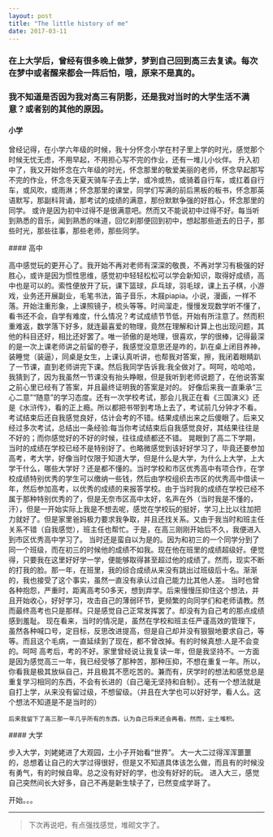 ```yaml
---
layout: post
title: "The little history of me"
date: 2017-03-11
---
```

### 在上大学后，曾经有很多晚上做梦，梦到自己回到高三去复读。每次在梦中或者醒来都会一阵后怕，哦，原来不是真的。
### 我不知道是否因为我对高三有阴影，还是我对当时的大学生活不满意？或者别的其他的原因。

#### 小学
<p>
    曾经记得，在小学六年级的时候，我十分怀念小学在村子里上学的时光，感觉那个时候无忧无虑，不用早起，不用担心写不完的作业，还有一堆儿小伙伴。    升入初中了，我又开始怀念在六年级的时光，怀念那里的敬爱美丽的老师，怀念早起那写不完的作业，怀念冬天夏天骑车子去上学，或冷或热，或骑着自行车，或扛着自行车，或风吹，或雨淋；怀念那里的课堂，同学们写满的前后黑板的板书，怀念那英语默写，那副科背诵，那考试的成绩的满意，那份默默争强的好胜心，怀念那里的同学。  或许是因为初中过得不是很满意吧。然而又不能说初中过得不好。每当听到熟悉的音乐，闻到熟悉的味道，回忆刹那便回到初中，想起那些逝去的日子，那些时光，那些往事，那些老师，那些同学。
</p>
#### 高中
<p>
    高中感觉玩的更开心了。我开始不再对老师有深深的敬畏，不再对学习有极强的好胜心，或许是因为惯性思维，感觉初中轻轻松松可以学会新知识，取得好成绩，高中也是可以的。索性便放开了玩，课下篮球，乒乓球，羽毛球，课上五子棋，小游戏，业务还开展副业，毛笔书法，笛子音乐，木屐piapia。小说，漫画，一样不落。开始注重形象，上课照镜子，梳头等等。时间溜走，慢慢发现数学听不懂了，看书还不会，自学有难度，什么情况？考试成绩节节低，开始有所注意了。然而积重难返，数学落下好多，就连最喜爱的物理，竟然在理解和计算上也出现问题，其他的科目还好，相比还好罢了。唯一骄傲的是地理，很喜欢，学的很棒，记得最深的是一次上课老师讲之前留的卷子，我感觉没意思还是咋的，趴在桌上闭目养神，装睡觉（装逼），同桌是女生，上课认真听讲，也帮我对答案，擦，我闭着眼睛趴了一节课，直到老师讲完下课。然后我同学告诉我:我全做对了。呵呵，哈哈哈，我猜到了，因为我虽然一节课没有抬头睁眼，但是我听到老师说题了，在他说答案之前心里已经有了答案，并且最终证明我的答案是对的。 好像后来我一直秉承“三心二意”“随意”的学习态度。还有一次学校考试，那会儿我正在看《三国演义》还是《水浒传》，看的正上瘾。所以都把书带到考场上去了，考试前几分钟才不看。考试结束后还自我感觉良好，估计会考的不错。结果成绩出来之后傻眼了。后来又经过多次考试，总结出一条经验:每当你考试结束后自我感觉良好，其结果往往是不好的；而你感觉好的不好的时候，往往成绩都还不错。   晃眼到了高二下学期，当时的成绩在学校已经不是特别好了。也略微感觉到该好好学习了，毕竟还要参加高考，考大学，好像当时仅限于知道大学，但是什么是大学，为什么上大学，上大学干什么，哪些大学好？还是都不懂的。当时学校和市区优秀高中有项合作，在学校成绩特别优秀的学生可以缴纳一些钱，然后由学校组织去市区的优秀高中借读一年，然后参加高考，以优秀的成绩的来报答学校。由于当时我的成绩在学校已经不属于那种特别优秀的了，但是无奈市区高中太好，名声在外（当时我是不懂的，汗），但是一开始实际上我是不想去呢，感觉在学校玩的挺好，学习上比以往加把力就好了。但是家里爸妈极力要求我争取，并且还找关系。又由于我当时和班主任关系不错（自我感觉），班主任也帮忙。于是，在高三刚刚开始后不久，我便进入到市区优秀高中学习了。    当时还是蛮自以为是的。因为和初三的一个同学分到了同一个班级，而在初三的时候他的成绩不如我。现在他在班里的成绩超级好。便觉得，只要我在这里好好学一学，便能够取得甚至超过他的成绩了。然而，现实不断的打我的脸。那一年，在班里，我的综合成绩从来没有跳出过班级后十名。渐渐的，我也接受了这个事实，虽然一直没有承认过自己能力比其他人差。  当时也曾各种抱怨，严重时，距离高考50多天，想到弃学。后来慢慢压抑住这个想法，并且开始收心，好好学习，攻击自己的薄弱环节，更频繁的向同学们和老师请教。然而最终高考也只是那样。只是感觉自己正常发挥罢了。却没有为自己考的那点成绩感到羞耻。   现在看来，当时的情况是，虽然在学校和班主任严谨高效的管理下，虽然各种喊口号，定目标，反思改进提高，但是自己却并没有狠狠地要求自己，等等。而且这个毛病，一直延续到了现在，都不曾改掉。有的时候真想:人是不会变的。呵呵
    高考后，考的不好。家里曾经说让我复读一年，但是我坚持不。一方面是因为感觉高三一年，我已经受够了那种苦，那种压抑，不想在重复一年。所以，你看我是极其放纵自己，并且极其不愿吃苦的。兼而有，厌学时的想法和感觉总是重复学习相同的东西，不会有长进的（自己毫无坚持和自制）。还有一个想法就是自打上学，从来没有留过级，不想留级。（并且在大学也可以好好学，看人么。这个想法不知道是不是当时的）

    后来我留下了高三那一年几乎所有的东西，认为自己将来还会再看。然而，尘土堆积。
</p>
#### 大学
<p>
    步入大学，刘姥姥进了大观园，土小子开始看“世界”。
    大一大二过得浑浑噩噩的，总想着让自己的大学过得很好，但是又不知道具体该怎么做，而且有的时候没有勇气，有的时候自卑。总之没有好好的学，也没有好好的玩。
    进入大三，感觉自己突然间长大好多，自己不再是新生犊子了，已然变成学哥了。

开始。。。
</p>

* * * 
> 下次再说吧，有点强找感觉，堆砌文字了。
